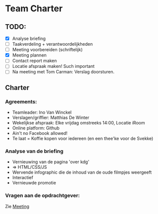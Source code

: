 Team Charter
===========

TODO:
-----
- [x] Analyse briefing
- [ ] Taakverdeling + verantwoordelijkheden
- [ ] Meeting voorbereiden (schriftelijk)
- [x] Meeting plannen
- [ ] Contact report maken
- [ ] Locatie afspraak maken! Such important
- [ ] Na meeting met Tom Carman: Verslag doorsturen.

Charter
-------

### Agreements: ###
- Teamleader: Ino Van Winckel
- Verslagen/griffier: Matthias De Winter
- Wekelijkse afspraak: Elke vrijdag omstreeks 14:00, Locatie iRoom
- Online platform: Github
- Ain't no Facebook allowed!
- Te laat = Koffie kopen voor iedereen (en een thee'ke voor de Svekke)

### Analyse van de briefing ###
- Vernieuwing van de pagina 'over kdg'
- => HTML/CSS/JS
- Wervende infographic die de inhoud van de oude filmpjes weergeeft
- Interactief
- Vernieuwde promotie

### Vragen aan de opdrachtgever: ###
Zie [Meeting](Meeting.md)
